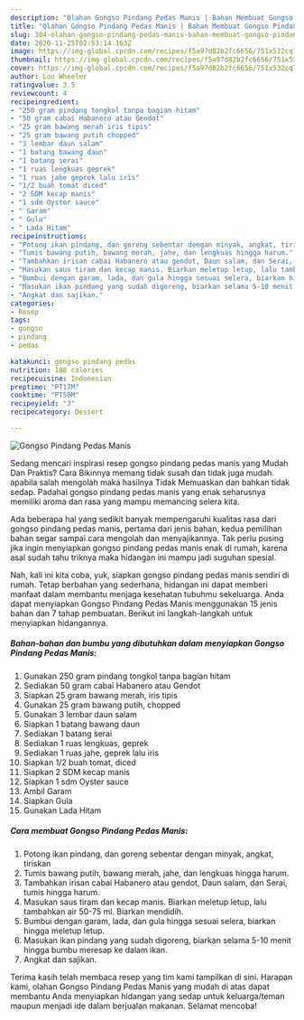 ```yaml
---
description: "Olahan Gongso Pindang Pedas Manis | Bahan Membuat Gongso Pindang Pedas Manis Yang Enak Banget"
title: "Olahan Gongso Pindang Pedas Manis | Bahan Membuat Gongso Pindang Pedas Manis Yang Enak Banget"
slug: 304-olahan-gongso-pindang-pedas-manis-bahan-membuat-gongso-pindang-pedas-manis-yang-enak-banget
date: 2020-11-25T02:53:14.163Z
image: https://img-global.cpcdn.com/recipes/f5a97d82b2fc6656/751x532cq70/gongso-pindang-pedas-manis-foto-resep-utama.jpg
thumbnail: https://img-global.cpcdn.com/recipes/f5a97d82b2fc6656/751x532cq70/gongso-pindang-pedas-manis-foto-resep-utama.jpg
cover: https://img-global.cpcdn.com/recipes/f5a97d82b2fc6656/751x532cq70/gongso-pindang-pedas-manis-foto-resep-utama.jpg
author: Lou Wheeler
ratingvalue: 3.5
reviewcount: 4
recipeingredient:
- "250 gram pindang tongkol tanpa bagian hitam"
- "50 gram cabai Habanero atau Gendot"
- "25 gram bawang merah iris tipis"
- "25 gram bawang putih chopped"
- "3 lembar daun salam"
- "1 batang bawang daun"
- "1 batang serai"
- "1 ruas lengkuas geprek"
- "1 ruas jahe geprek lalu iris"
- "1/2 buah tomat diced"
- "2 SDM kecap manis"
- "1 sdm Oyster sauce"
- " Garam"
- " Gula"
- " Lada Hitam"
recipeinstructions:
- "Potong ikan pindang, dan goreng sebentar dengan minyak, angkat, tiriskan"
- "Tumis bawang putih, bawang merah, jahe, dan lengkuas hingga harum."
- "Tambahkan irisan cabai Habanero atau gendot, Daun salam, dan Serai, tumis hingga harum."
- "Masukan saus tiram dan kecap manis. Biarkan meletup letup, lalu tambahkan air 50-75 ml. Biarkan mendidih."
- "Bumbui dengan garam, lada, dan gula hingga sesuai selera, biarkan hingga meletup letup."
- "Masukan ikan pindang yang sudah digoreng, biarkan selama 5-10 menit hingga bumbu meresap ke dalam ikan."
- "Angkat dan sajikan."
categories:
- Resep
tags:
- gongso
- pindang
- pedas

katakunci: gongso pindang pedas 
nutrition: 188 calories
recipecuisine: Indonesian
preptime: "PT17M"
cooktime: "PT50M"
recipeyield: "3"
recipecategory: Dessert

---
```



![Gongso Pindang Pedas Manis](https://img-global.cpcdn.com/recipes/f5a97d82b2fc6656/751x532cq70/gongso-pindang-pedas-manis-foto-resep-utama.jpg)

Sedang mencari inspirasi resep gongso pindang pedas manis yang Mudah Dan Praktis? Cara Bikinnya memang tidak susah dan tidak juga mudah. apabila salah mengolah maka hasilnya Tidak Memuaskan dan bahkan tidak sedap. Padahal gongso pindang pedas manis yang enak seharusnya memiliki aroma dan rasa yang mampu memancing selera kita.



Ada beberapa hal yang sedikit banyak mempengaruhi kualitas rasa dari gongso pindang pedas manis, pertama dari jenis bahan, kedua pemilihan bahan segar sampai cara mengolah dan menyajikannya. Tak perlu pusing jika ingin menyiapkan gongso pindang pedas manis enak di rumah, karena asal sudah tahu triknya maka hidangan ini mampu jadi suguhan spesial.


Nah, kali ini kita coba, yuk, siapkan gongso pindang pedas manis sendiri di rumah. Tetap berbahan yang sederhana, hidangan ini dapat memberi manfaat dalam membantu menjaga kesehatan tubuhmu sekeluarga. Anda dapat menyiapkan Gongso Pindang Pedas Manis menggunakan 15 jenis bahan dan 7 tahap pembuatan. Berikut ini langkah-langkah untuk menyiapkan hidangannya.

<!--inarticleads1-->

##### Bahan-bahan dan bumbu yang dibutuhkan dalam menyiapkan Gongso Pindang Pedas Manis:

1. Gunakan 250 gram pindang tongkol tanpa bagian hitam
1. Sediakan 50 gram cabai Habanero atau Gendot
1. Siapkan 25 gram bawang merah, iris tipis
1. Gunakan 25 gram bawang putih, chopped
1. Gunakan 3 lembar daun salam
1. Siapkan 1 batang bawang daun
1. Sediakan 1 batang serai
1. Sediakan 1 ruas lengkuas, geprek
1. Sediakan 1 ruas jahe, geprek lalu iris
1. Siapkan 1/2 buah tomat, diced
1. Siapkan 2 SDM kecap manis
1. Siapkan 1 sdm Oyster sauce
1. Ambil  Garam
1. Siapkan  Gula
1. Gunakan  Lada Hitam




<!--inarticleads2-->

##### Cara membuat Gongso Pindang Pedas Manis:

1. Potong ikan pindang, dan goreng sebentar dengan minyak, angkat, tiriskan
1. Tumis bawang putih, bawang merah, jahe, dan lengkuas hingga harum.
1. Tambahkan irisan cabai Habanero atau gendot, Daun salam, dan Serai, tumis hingga harum.
1. Masukan saus tiram dan kecap manis. Biarkan meletup letup, lalu tambahkan air 50-75 ml. Biarkan mendidih.
1. Bumbui dengan garam, lada, dan gula hingga sesuai selera, biarkan hingga meletup letup.
1. Masukan ikan pindang yang sudah digoreng, biarkan selama 5-10 menit hingga bumbu meresap ke dalam ikan.
1. Angkat dan sajikan.




Terima kasih telah membaca resep yang tim kami tampilkan di sini. Harapan kami, olahan Gongso Pindang Pedas Manis yang mudah di atas dapat membantu Anda menyiapkan hidangan yang sedap untuk keluarga/teman maupun menjadi ide dalam berjualan makanan. Selamat mencoba!
